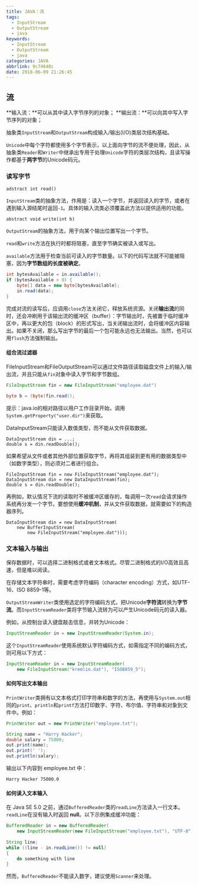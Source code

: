 ```yaml
---
title: JAVA：流
tags:
  - InputStream
  - OutputStream
  - java
keywords:
  - InputStream
  - OutputStream
  - java
categories: JAVA
abbrlink: 9c74640c
date: 2018-06-09 21:26:45
---
```


## 流
**输入流：**可以从其中读入字节序列的对象；
**输出流：**可以向其中写入字节序列的对象；

抽象类`InputStream`和`OutputStream`构成输入/输出(I/O)类层次结构基础。

`Unicode`中每个字符都使用多个字节表示，以上面向字节的流不便处理，因此，从抽象类`Reader`和`Writer`中继承出专用于处理`Unicode`字符的类层次结构，且读写操作都基于**两字节**的Unicode码元。
<!--more-->
### 读写字节
`adstract int read()`

`InputStream`类的抽象方法，作用是：读入一个字节，并返回读入的字节，或者在遇到输入源结尾时返回`-1`。具体的输入流类必须覆盖此方法以提供适用的功能。

`abstract void write(int b)`

`OutputStream`的抽象方法，用于向某个输出位置写出一个字节。

`read`和`write`方法在执行时都将阻塞，直至字节确实被读入或写出。

`available`方法用于检查当前可读入的字节数量。以下的代码写法就不可能被阻塞，因为**字节数组的长度被确定**。

```java
int bytesAvailable = in.available();
if (bytesAvailable > 0) {
	byte[] data = new byte[bytesAvailable];
	in.read(data);
}
```
完成对流的读写后，应调用`close`方法关闭它，释放系统资源。关闭**输出流**的同时，还会冲刷用于该输出流的缓冲区（buffer）：字节输出时，先被置于临时缓冲区中，再以更大的包（block）的形式写出，当关闭输出流时，会将缓冲区内容输出。如果不关闭，那么写出字节的最后一个包可能永远也无法输出。当然，也可以用`flush`方法强制输出。

#### 组合流过滤器
FileInputStream和FileOutputStream可以通过文件路径读取磁盘文件上的输入/输出流，并且只能从`fin`对象中读入字节和字节数组。

```java
FileInputStream fin = new FileInputStream("employee.dat")

byte b = (byte)fin.read();
```

提示：java.io的相对路径以用户工作目录开始，调用`System.getProperty("user.dir")`来获取。

DataInputStream只能读入数值类型，而不能从文件获取数据。

```
DataInputStream din = ...;
double s = din.readDouble();
```

如果希望从文件或者其他外部位置获取字节，再将其组装到更有用的数据类型中（如数字类型），则必须对二者进行组合。

```
FileInputStream fin = new FileInputStream("employee.dat");
DataInputStream din = new DataInputStream(fin);
double s = din.readDouble();
```

再例如，默认情况下流的读取时不被缓冲区缓存的，每调用一次`read`会请求操作系统再分发一个字节。要想使用**缓冲机制**，并从文件获取数据，就需要如下的构造器序列。

```
DataInputStream din = new DataInputStream(
	new BufferInputStream(
		new FileInputStream("employee.dat")));
```
### 文本输入与输出
保存数据时，可以选择二进制格式或者文本格式。尽管二进制格式的I/O高效且高速，但是难以阅读。

在存储文本字符串时，需要考虑字符编码（character encoding）方式，如UTF-16、ISO 8859-1等。

`OutputStreamWriter`类使用选定的字符编码方式，把Unicode**字符流**转换为**字节流**。而`InputStreamReader`类将字节输入流转为可以产生Unicode码元的读入器。

例如，从控制台读入键盘敲击信息，并转为Unicode：

```java
InputStreamReader in = new InputStreamReader(System.in);
```

这个`InputStreamReader`使用系统默认字符编码方式，如需指定不同的编码方式，则可用以下方式：

```java
InputStreamReader in = new InputStreamReader(
	new FileInputStream("kremlin.dat"), "ISO8859_5");
```

#### 如何写出文本输出
`PrintWriter`类拥有以文本格式打印字符串和数字的方法，再使用与`System.out`相同的`print`、`println`和`printf`方法打印数字、字符、布尔值、字符串和对象到文件中。例如：

```java
PrintWriter out = new PrintWriter("employee.txt");

String name = "Harry Hacker";
double salary = 75000;
out.print(name);
out.print(' ');
out.println(salary);
```
输出以下内容到 employee.txt 中：

```
Harry Hacker 75000.0
```

#### 如何读入文本输入
在 Java SE 5.0 之前，通过`BufferedReader`类的`readLine`方法读入一行文本。`readLine`在没有输入时返回 **null**。以下示例集成缓冲功能：

```java
BufferedReader in = new BufferedReader(
	new InputStreamReader(new FileInputStream("employee.txt"), "UTF-8"));
	
String line;
while ((line - in.readLine()) != null) 
{
	do something with line
}
```
然而，`BufferedReader`不能读入数字，建议使用`Scanner`来处理。





